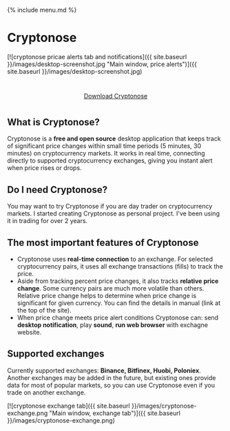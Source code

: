 {% include menu.md %}

# Cryptonose

[![cryptonose pricae alerts tab and notifications]({{ site.baseurl }}/images/desktop-screenshot.jpg "Main window, price alerts")]({{ site.baseurl }}/images/desktop-screenshot.jpg)

<p style="text-align: center; margin-top: 40px; margin-bottom: 40px;"><a class="download-button" href="https://dawidm.github.io/cryptonose2/download/">Download Cryptonose</a></p>

## What is Cryptonose?
Cryptonose is a **free and open source** desktop application that keeps track of significant price changes within small time periods (5 minutes, 30 minutes) on cryptocurrency markets. It works in real time, connecting directly to supported cryptocurrency exchanges, giving you instant alert when price rises or drops.

## Do I need Cryptonose?
You may want to try Cryptonose if you are day trader on cryptocurrency markets. I started creating Cryptonose as personal project. I've been using it in trading for over 2 years.

## The most important features of Cryptonose
* Cryptonose uses **real-time connection** to an exchange. For selected cryptocurrency pairs, it uses all exchange transactions (fills) to track the price.
* Aside from tracking percent price changes, it also tracks **relative price change**. Some currency pairs are much more volatile than others. Relative price change helps to determine when price change is significant for given currency. You can find the details in manual (link at the top of the site).
* When price change meets price alert conditions Cryptonose can: send **desktop notification**, play **sound**, **run web browser** with exchagne website.

## Supported exchanges
Currently supported exchanges: **Binance, Bitfinex, Huobi, Poloniex**. Another exchanges may be added in the future, but existing ones provide data for most of popular markets, so you can use Cryptonose even if you trade on another exchange.

[![cryptonose exchange tab]({{ site.baseurl }}/images/cryptonose-exchange.png "Main window, exchange tab")]({{ site.baseurl }}/images/cryptonose-exchange.png)

